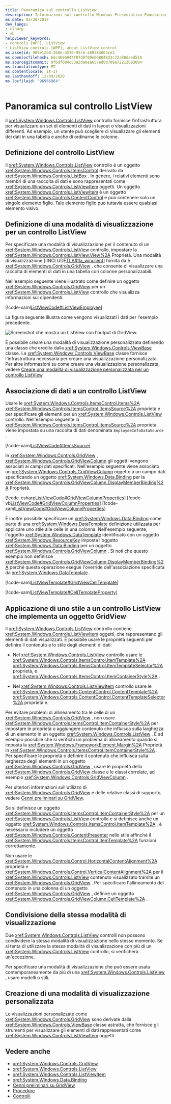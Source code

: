 ```yaml
---
title: Panoramica sul controllo ListView
description: Informazioni sul controllo Windows Presentation Foundation ListView, che fornisce l'infrastruttura per visualizzare gli elementi di dati in diversi layout o visualizzazioni.
ms.date: 03/30/2017
dev_langs:
- csharp
- vb
helpviewer_keywords:
- controls [WPF], ListView
- ListView controls [WPF], about ListView control
ms.assetid: 989e12b0-260e-4570-95c6-489284003ce2
ms.openlocfilehash: 6dc4666944f07d0f00e60804833c72a80daed516
ms.sourcegitcommit: 9f6df084c53a3da0ea657ed0d708a72213683084
ms.translationtype: MT
ms.contentlocale: it-IT
ms.lasthandoff: 12/09/2020
ms.locfileid: "96966964"
---
```

# <a name="listview-overview"></a>Panoramica sul controllo ListView
Il <xref:System.Windows.Controls.ListView> controllo fornisce l'infrastruttura per visualizzare un set di elementi di dati in layout o visualizzazioni differenti. Ad esempio, un utente può scegliere di visualizzare gli elementi dei dati in una tabella e anche di ordinarne le colonne.  

<a name="WhatisaListView"></a>
## <a name="what-is-a-listview"></a>Definizione del controllo ListView  
 Il <xref:System.Windows.Controls.ListView> controllo è un oggetto <xref:System.Windows.Controls.ItemsControl> derivato da <xref:System.Windows.Controls.ListBox> . In genere, i relativi elementi sono membri di una raccolta di dati e sono rappresentati come <xref:System.Windows.Controls.ListViewItem> oggetti. Un oggetto <xref:System.Windows.Controls.ListViewItem> è un oggetto <xref:System.Windows.Controls.ContentControl> e può contenere solo un singolo elemento figlio. Tale elemento figlio può tuttavia essere qualsiasi elemento visivo.  
  
<a name="DefiningaListViewView"></a>
## <a name="defining-a-view-mode-for-a-listview"></a>Definizione di una modalità di visualizzazione per un controllo ListView  
 Per specificare una modalità di visualizzazione per il contenuto di un <xref:System.Windows.Controls.ListView> controllo, impostare la <xref:System.Windows.Controls.ListView.View%2A> Proprietà. Una modalità di visualizzazione [!INCLUDE[TLA#tla_winclient](../../../includes/tlasharptla-winclient-md.md)] fornita da è <xref:System.Windows.Controls.GridView> , che consente di visualizzare una raccolta di elementi di dati in una tabella con colonne personalizzabili.  
  
 Nell'esempio seguente viene illustrato come definire un oggetto <xref:System.Windows.Controls.GridView> per un <xref:System.Windows.Controls.ListView> controllo che visualizza informazioni sui dipendenti.  
  
 [!code-xaml[ListViewCode#ListViewEmployee](~/samples/snippets/csharp/VS_Snippets_Wpf/ListViewCode/CSharp/Window1.xaml#listviewemployee)]  
  
 La figura seguente illustra come vengono visualizzati i dati per l'esempio precedente.  
  
 ![Screenshot che mostra un ListView con l'output di GridView.](./media/gridview-overview/listview-gridview-output.jpg)  
  
 È possibile creare una modalità di visualizzazione personalizzata definendo una classe che eredita dalla <xref:System.Windows.Controls.ViewBase> classe. La <xref:System.Windows.Controls.ViewBase> classe fornisce l'infrastruttura necessaria per creare una visualizzazione personalizzata. Per altre informazioni su come creare una visualizzazione personalizzata, vedere [Creare una modalità di visualizzazione personalizzata per un controllo ListView](how-to-create-a-custom-view-mode-for-a-listview.md).  
  
<a name="BindingDatatoaListView"></a>
## <a name="binding-data-to-a-listview"></a>Associazione di dati a un controllo ListView  
 Usare le <xref:System.Windows.Controls.ItemsControl.Items%2A> <xref:System.Windows.Controls.ItemsControl.ItemsSource%2A> proprietà e per specificare gli elementi per un <xref:System.Windows.Controls.ListView> controllo. Nell'esempio seguente la <xref:System.Windows.Controls.ItemsControl.ItemsSource%2A> proprietà viene impostata su una raccolta di dati denominata `EmployeeInfoDataSource` .  
  
 [!code-xaml[ListViewCode#ItemsSource](~/samples/snippets/csharp/VS_Snippets_Wpf/ListViewCode/CSharp/Window1.xaml#itemssource)]  
  
 In <xref:System.Windows.Controls.GridView> , <xref:System.Windows.Controls.GridViewColumn> gli oggetti vengono associati ai campi dati specificati. Nell'esempio seguente viene associato un <xref:System.Windows.Controls.GridViewColumn> oggetto a un campo dati specificando un oggetto <xref:System.Windows.Data.Binding> per la <xref:System.Windows.Controls.GridViewColumn.DisplayMemberBinding%2A> Proprietà.  
  
 [!code-csharp[ListViewCode#GridViewColumnProperties](~/samples/snippets/csharp/VS_Snippets_Wpf/ListViewCode/CSharp/Window1.xaml.cs#gridviewcolumnproperties)]
 [!code-vb[ListViewCode#GridViewColumnProperties](~/samples/snippets/visualbasic/VS_Snippets_Wpf/ListViewCode/visualbasic/window1.xaml.vb#gridviewcolumnproperties)]
 [!code-xaml[ListViewCode#GridViewColumnProperties](~/samples/snippets/csharp/VS_Snippets_Wpf/ListViewCode/CSharp/Window1.xaml#gridviewcolumnproperties)]  
  
 È inoltre possibile specificare un <xref:System.Windows.Data.Binding> come parte di una <xref:System.Windows.DataTemplate> definizione utilizzata per applicare uno stile alle celle in una colonna. Nell'esempio seguente, l'oggetto <xref:System.Windows.DataTemplate> identificato con un oggetto <xref:System.Windows.ResourceKey> imposta l'oggetto <xref:System.Windows.Data.Binding> per un oggetto <xref:System.Windows.Controls.GridViewColumn> . Si noti che questo esempio non definisce <xref:System.Windows.Controls.GridViewColumn.DisplayMemberBinding%2A> perché questa operazione esegue l'override dell'associazione specificata da <xref:System.Windows.DataTemplate> .  
  
 [!code-xaml[ListViewTemplate#GridViewCellTemplate](~/samples/snippets/csharp/VS_Snippets_Wpf/ListViewTemplate/CS/window1.xaml#gridviewcelltemplate)]  
  
 [!code-xaml[ListViewTemplate#CellTemplateProperty](~/samples/snippets/csharp/VS_Snippets_Wpf/ListViewTemplate/CS/window1.xaml#celltemplateproperty)]  
  
<a name="StylingaListView"></a>
## <a name="styling-a-listview-that-implements-a-gridview"></a>Applicazione di uno stile a un controllo ListView che implementa un oggetto GridView  
 Il <xref:System.Windows.Controls.ListView> controllo contiene <xref:System.Windows.Controls.ListViewItem> oggetti, che rappresentano gli elementi di dati visualizzati. È possibile usare le proprietà seguenti per definire il contenuto e lo stile degli elementi di dati:  
  
- Nel <xref:System.Windows.Controls.ListView> controllo usare le <xref:System.Windows.Controls.ItemsControl.ItemTemplate%2A> <xref:System.Windows.Controls.ItemsControl.ItemTemplateSelector%2A> proprietà, e <xref:System.Windows.Controls.ItemsControl.ItemContainerStyle%2A> .  
  
- Nel <xref:System.Windows.Controls.ListViewItem> controllo usare le <xref:System.Windows.Controls.ContentControl.ContentTemplate%2A> <xref:System.Windows.Controls.ContentControl.ContentTemplateSelector%2A> proprietà e.  
  
 Per evitare problemi di allineamento tra le celle di un <xref:System.Windows.Controls.GridView> , non usare <xref:System.Windows.Controls.ItemsControl.ItemContainerStyle%2A> per impostare le proprietà o aggiungere contenuto che influisca sulla larghezza di un elemento in un oggetto <xref:System.Windows.Controls.ListView> . È ad esempio possibile che si verifichi un problema di allineamento quando si imposta la <xref:System.Windows.FrameworkElement.Margin%2A> Proprietà in <xref:System.Windows.Controls.ItemsControl.ItemContainerStyle%2A> . Per specificare le proprietà o definire il contenuto che influisca sulla larghezza degli elementi in un oggetto <xref:System.Windows.Controls.GridView> , usare le proprietà della <xref:System.Windows.Controls.GridView> classe e le classi correlate, ad esempio <xref:System.Windows.Controls.GridViewColumn> .  
  
 Per ulteriori informazioni sull'utilizzo di <xref:System.Windows.Controls.GridView> e delle relative classi di supporto, vedere [Cenni preliminari su GridView](gridview-overview.md).  
  
 Se si definisce un oggetto <xref:System.Windows.Controls.ItemsControl.ItemContainerStyle%2A> per un <xref:System.Windows.Controls.ListView> controllo e si definisce anche un oggetto <xref:System.Windows.Controls.ItemsControl.ItemTemplate%2A> , è necessario includere un oggetto <xref:System.Windows.Controls.ContentPresenter> nello stile affinché il <xref:System.Windows.Controls.ItemsControl.ItemTemplate%2A> funzioni correttamente.  
  
 Non usare le <xref:System.Windows.Controls.Control.HorizontalContentAlignment%2A> proprietà e <xref:System.Windows.Controls.Control.VerticalContentAlignment%2A> per il <xref:System.Windows.Controls.ListView> contenuto visualizzato tramite un <xref:System.Windows.Controls.GridView> . Per specificare l'allineamento del contenuto in una colonna di un oggetto <xref:System.Windows.Controls.GridView> , definire un oggetto <xref:System.Windows.Controls.GridViewColumn.CellTemplate%2A> .  
  
<a name="UsingtheSameViewMoreThanOnce"></a>
## <a name="sharing-the-same-view-mode"></a>Condivisione della stessa modalità di visualizzazione  
 Due <xref:System.Windows.Controls.ListView> controlli non possono condividere la stessa modalità di visualizzazione nello stesso momento. Se si tenta di utilizzare la stessa modalità di visualizzazione con più di un <xref:System.Windows.Controls.ListView> controllo, si verificherà un'eccezione.  
  
 Per specificare una modalità di visualizzazione che può essere usata contemporaneamente da più di una <xref:System.Windows.Controls.ListView> , usare modelli o stili.
  
<a name="CreatingaCustomView"></a>
## <a name="creating-a-custom-view-mode"></a>Creazione di una modalità di visualizzazione personalizzata  
 Le visualizzazioni personalizzate come <xref:System.Windows.Controls.GridView> sono derivate dalla <xref:System.Windows.Controls.ViewBase> classe astratta, che fornisce gli strumenti per visualizzare gli elementi di dati rappresentati come <xref:System.Windows.Controls.ListViewItem> oggetti.
  
## <a name="see-also"></a>Vedere anche

- <xref:System.Windows.Controls.GridView>
- <xref:System.Windows.Controls.ListView>
- <xref:System.Windows.Controls.ListViewItem>
- <xref:System.Windows.Data.Binding>
- [Cenni preliminari su GridView](gridview-overview.md)
- [Procedure](listview-how-to-topics.md)
- [Controlli](../advanced/optimizing-performance-controls.md)
